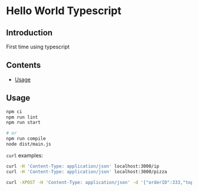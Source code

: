 # Hello World Typescript

## Introduction

First time using typescript

## Contents

- [Usage](#usage)

## Usage

```bash
npm ci
npm run lint
npm run start

# or
npm run compile
node dist/main.js
```

`curl` examples:

```bash
curl -H 'Content-Type: application/json' localhost:3000/ip
curl -H 'Content-Type: application/json' localhost:3000/pizza

curl -XPOST -H 'Content-Type: application/json' -d '{"orderID":333,"toppings":["pepperoni","bacon"],"customerID":1,"size":"L","orderType":"phone","destination":"delivery"}' localhost:3000/pizza/
```
